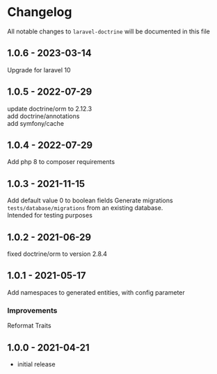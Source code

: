 # Changelog

All notable changes to `laravel-doctrine` will be documented in this file

## 1.0.6 - 2023-03-14

Upgrade for laravel 10 

## 1.0.5 - 2022-07-29

update doctrine/orm to 2.12.3  
add doctrine/annotations  
add symfony/cache  

## 1.0.4 - 2022-07-29

Add php 8 to composer requirements

## 1.0.3 - 2021-11-15

Add default value 0 to boolean fields Generate migrations `tests/database/migrations` from an existing database.  
Intended for testing purposes

## 1.0.2 - 2021-06-29

fixed doctrine/orm to version 2.8.4

## 1.0.1 - 2021-05-17

Add namespaces to generated entities, with config parameter

### Improvements

Reformat Traits

## 1.0.0 - 2021-04-21

- initial release